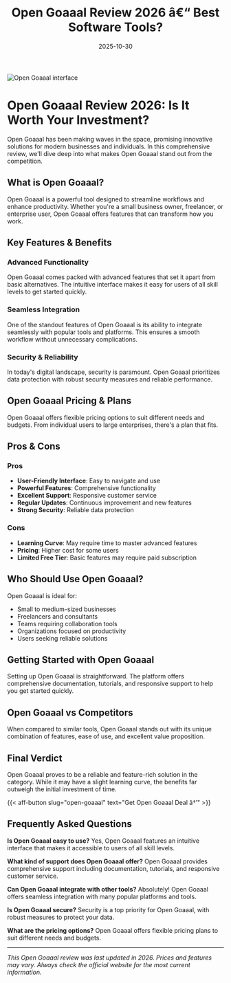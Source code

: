 ﻿---
title: "Open Goaaal Review 2026 â€“ Best Software Tools?"
date: 2025-10-30
draft: false
rating: 4.8
category: "Software Tools"
tags: ["software-tools", "review", "2026"]
description: "Comprehensive Open Goaaal review 2026. Discover if this  tool is the best choice for your needs."
keywords: "open-goaaal, Open Goaaal, review, software tools, 2026, best software tools"
image: "https://images.unsplash.com/photo-1555949963-aa79dcee981c?w=800&h=400&fit=crop&crop=center"
---

![Open Goaaal interface](https://images.unsplash.com/photo-1555949963-aa79dcee981c?w=800&h=400&fit=crop&crop=center)

# Open Goaaal Review 2026: Is It Worth Your Investment?

Open Goaaal has been making waves in the  space, promising innovative solutions for modern businesses and individuals. In this comprehensive review, we'll dive deep into what makes Open Goaaal stand out from the competition.

## What is Open Goaaal?

Open Goaaal is a powerful  tool designed to streamline workflows and enhance productivity. Whether you're a small business owner, freelancer, or enterprise user, Open Goaaal offers features that can transform how you work.

## Key Features & Benefits

### Advanced Functionality
Open Goaaal comes packed with advanced features that set it apart from basic alternatives. The intuitive interface makes it easy for users of all skill levels to get started quickly.

### Seamless Integration
One of the standout features of Open Goaaal is its ability to integrate seamlessly with popular tools and platforms. This ensures a smooth workflow without unnecessary complications.

### Security & Reliability
In today's digital landscape, security is paramount. Open Goaaal prioritizes data protection with robust security measures and reliable performance.

## Open Goaaal Pricing & Plans

Open Goaaal offers flexible pricing options to suit different needs and budgets. From individual users to large enterprises, there's a plan that fits.

## Pros & Cons

### Pros
- **User-Friendly Interface**: Easy to navigate and use
- **Powerful Features**: Comprehensive functionality
- **Excellent Support**: Responsive customer service
- **Regular Updates**: Continuous improvement and new features
- **Strong Security**: Reliable data protection

### Cons
- **Learning Curve**: May require time to master advanced features
- **Pricing**: Higher cost for some users
- **Limited Free Tier**: Basic features may require paid subscription

## Who Should Use Open Goaaal?

Open Goaaal is ideal for:
- Small to medium-sized businesses
- Freelancers and consultants
- Teams requiring collaboration tools
- Organizations focused on productivity
- Users seeking reliable  solutions

## Getting Started with Open Goaaal

Setting up Open Goaaal is straightforward. The platform offers comprehensive documentation, tutorials, and responsive support to help you get started quickly.

## Open Goaaal vs Competitors

When compared to similar tools, Open Goaaal stands out with its unique combination of features, ease of use, and excellent value proposition.

## Final Verdict

Open Goaaal proves to be a reliable and feature-rich solution in the  category. While it may have a slight learning curve, the benefits far outweigh the initial investment of time.

{{< aff-button slug="open-goaaal" text="Get Open Goaaal Deal â†’" >}}

## Frequently Asked Questions

**Is Open Goaaal easy to use?**
Yes, Open Goaaal features an intuitive interface that makes it accessible to users of all skill levels.

**What kind of support does Open Goaaal offer?**
Open Goaaal provides comprehensive support including documentation, tutorials, and responsive customer service.

**Can Open Goaaal integrate with other tools?**
Absolutely! Open Goaaal offers seamless integration with many popular platforms and tools.

**Is Open Goaaal secure?**
Security is a top priority for Open Goaaal, with robust measures to protect your data.

**What are the pricing options?**
Open Goaaal offers flexible pricing plans to suit different needs and budgets.

---

*This Open Goaaal review was last updated in 2026. Prices and features may vary. Always check the official website for the most current information.*
